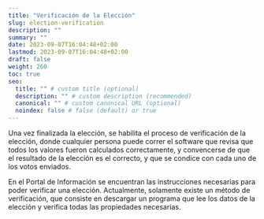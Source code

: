 ```yaml
---
title: "Verificación de la Elección"
slug: election-verification
description: ""
summary: ""
date: 2023-09-07T16:04:48+02:00
lastmod: 2023-09-07T16:04:48+02:00
draft: false
weight: 260
toc: true
seo:
  title: "" # custom title (optional)
  description: "" # custom description (recommended)
  canonical: "" # custom canonical URL (optional)
  noindex: false # false (default) or true
---
```


Una vez finalizada la elección, se habilita el proceso de verificación
de la elección, donde cualquier persona puede correr el software que
revisa que todos los valores fueron calculados correctamente, y convencerse
de que el resultado de la elección es el correcto, y que se condice con
cada uno de los votos enviados.

En el Portal de Información se encuentran las instrucciones necesarias
para poder verificar una elección. Actualmente, solamente existe un método
de verificación, que consiste en descargar un programa que lee los datos
de la elección y verifica todas las propiedades necesarias.
